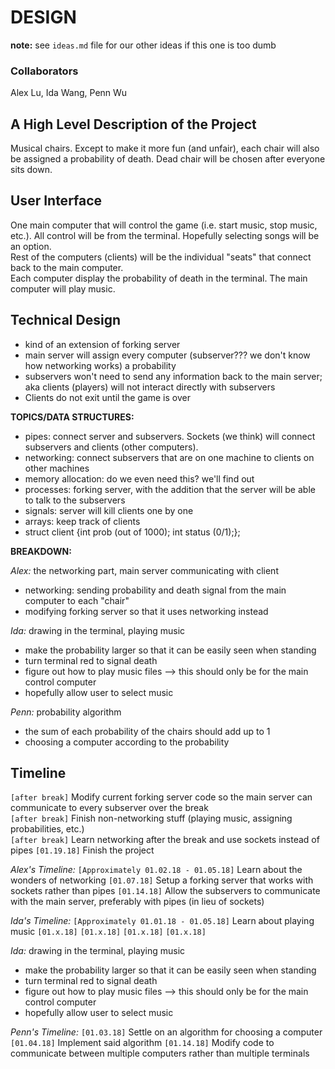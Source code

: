 # DESIGN

**note:** see `ideas.md` file for our other ideas if this one is too dumb

### Collaborators
Alex Lu, Ida Wang, Penn Wu

## A High Level Description of the Project
Musical chairs. Except to make it more fun (and unfair), each chair will also be assigned a probability of death. Dead chair will be chosen after everyone sits down.

## User Interface
One main computer that will control the game (i.e. start music, stop music, etc.). All control will be from the terminal. Hopefully selecting songs will be an option.  
Rest of the computers (clients) will be the individual "seats" that connect back to the main computer.  
Each computer display the probability of death in the terminal. The main computer will play music.

## Technical Design
- kind of an extension of forking server
- main server will assign every computer (subserver??? we don't know how networking works) a probability
- subservers won't need to send any information back to the main server; aka clients (players) will not interact directly with  subservers
- Clients do not exit until the game is over 

**TOPICS/DATA STRUCTURES:** 
- pipes: connect server and subservers. Sockets (we think) will connect subservers and clients (other computers).
- networking: connect subservers that are on one machine to clients on other machines
- memory allocation: do we even need this? we'll find out
- processes: forking server, with the addition that the server will be able to talk to the subservers
- signals: server will kill clients one by one
- arrays: keep track of clients
- struct client {int prob (out of 1000); int status (0/1);};

**BREAKDOWN:**

*Alex:* the networking part, main server communicating with client 
- networking: sending probability and death signal from the main computer to each "chair"
- modifying forking server so that it uses networking instead 

*Ida:* drawing in the terminal, playing music 
- make the probability larger so that it can be easily seen when standing
- turn terminal red to signal death
- figure out how to play music files --> this should only be for the main control computer
- hopefully allow user to select music 

*Penn:* probability algorithm
- the sum of each probability of the chairs should add up to 1
- choosing a computer according to the probability

## Timeline
`[after break]` Modify current forking server code so the main server can communicate to every subserver over the break  
`[after break]` Finish non-networking stuff (playing music, assigning probabilities, etc.)  
`[after break]` Learn networking after the break and use sockets instead of pipes 
`[01.19.18]` Finish the project 

*Alex's Timeline:* 
`[Approximately 01.02.18 - 01.05.18]` Learn about the wonders of networking 
`[01.07.18]` Setup a forking server that works with sockets rather than pipes 
`[01.14.18]` Allow the subservers to communicate with the main server, preferably with pipes (in lieu of sockets) 

*Ida's Timeline:* 
`[Approximately 01.01.18 - 01.05.18]` Learn about playing music 
`[01.x.18]` 
`[01.x.18]` 
`[01.x.18]` 
`[01.x.18]` 

*Ida:* drawing in the terminal, playing music 
- make the probability larger so that it can be easily seen when standing
- turn terminal red to signal death
- figure out how to play music files --> this should only be for the main control computer
- hopefully allow user to select music 

*Penn's Timeline:* 
`[01.03.18]` Settle on an algorithm for choosing a computer
`[01.04.18]` Implement said algorithm
`[01.14.18]` Modify code to communicate between multiple computers rather than multiple terminals















































          


          

          


              




  
